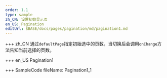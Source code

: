 ```yaml
--- 
order: 1.1
type: sample
zh_CN: 设置初始显示页
en_US: Pagination
editUrl: $BASE/docs/pages/pagination/md/pagination1.md
---
```


+++ zh_CN
通过<Code>defaultPage</Code>指定初始选中的页数，当切换后会调用<Code>onChange</Code>方法告知当前选择的页数。

+++ en_US
Pagination1

+++ SampleCode
fileName: Pagination1_1
